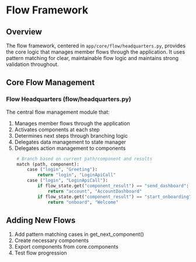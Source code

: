 # Flow Framework

## Overview

The flow framework, centered in `app/core/flow/headquarters.py`, provides the core logic that manages member flows through the application. It uses pattern matching for clear, maintainable flow logic and maintains strong validation throughout.

## Core Flow Management

### Flow Headquarters (flow/headquarters.py)
The central flow management module that:
1. Manages member flows through the application
2. Activates components at each step
3. Determines next steps through branching logic
4. Delegates data management to state manager
5. Delegates action management to components

```python
    # Branch based on current path/component and results
    match (path, component):
        case ("login", "Greeting"):
            return "login", "LoginApiCall"
        case ("login", "LoginApiCall"):
            if flow_state.get("component_result") == "send_dashboard":
                return "account", "AccountDashboard"
            if flow_state.get("component_result") == "start_onboarding":
                return "onboard", "Welcome"
```

## Adding New Flows
1. Add pattern matching cases in get_next_component()
2. Create necessary components
3. Export components from core.components
4. Test flow progression
